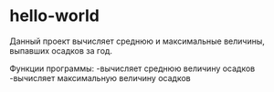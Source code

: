 # hello-world
Данный проект вычисляет среднюю и максимальные величины, выпавших осадков за год.

Функции программы:
-вычисляет среднюю величину осадков
-вычисляет максимальную величину осадков
